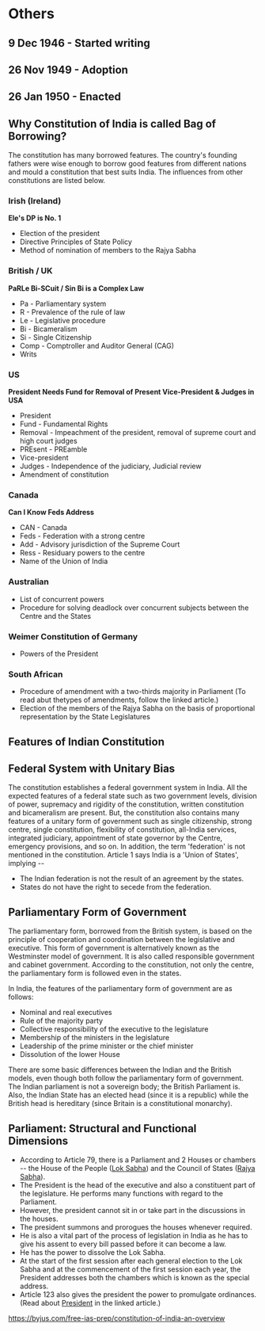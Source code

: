 # Others

## 9 Dec 1946 - Started writing

## 26 Nov 1949 - Adoption

## 26 Jan 1950 - Enacted

## Why Constitution of India is called Bag of Borrowing?

The constitution has many borrowed features. The country's founding fathers were wise enough to borrow good features from different nations and mould a constitution that best suits India. The influences from other constitutions are listed below.

### Irish (Ireland)

**Ele's DP is No. 1**

- Election of the president
- Directive Principles of State Policy
- Method of nomination of members to the Rajya Sabha

### British / UK

**PaRLe Bi-SCuit / Sin Bi is a Complex Law**

- Pa - Parliamentary system
- R - Prevalence of the rule of law
- Le - Legislative procedure
- Bi - Bicameralism
- Si - Single Citizenship
- Comp - Comptroller and Auditor General (CAG)
- Writs

### US

**President Needs Fund for Removal of Present Vice-President & Judges in USA**

- President
- Fund - Fundamental Rights
- Removal - Impeachment of the president, removal of supreme court and high court judges
- PREsent - PREamble
- Vice-president
- Judges - Independence of the judiciary, Judicial review
- Amendment of constitution

### Canada

**Can I Know Feds Address**

- CAN - Canada
- Feds - Federation with a strong centre
- Add - Advisory jurisdiction of the Supreme Court
- Ress - Residuary powers to the centre
- Name of the Union of India

### Australian

- List of concurrent powers
- Procedure for solving deadlock over concurrent subjects between the Centre and the States

### Weimer Constitution of Germany

- Powers of the President

### South African

- Procedure of amendment with a two-thirds majority in Parliament (To read abut thetypes of amendments, follow the linked article.)
- Election of the members of the Rajya Sabha on the basis of proportional representation by the State Legislatures

## Features of Indian Constitution

## Federal System with Unitary Bias

The constitution establishes a federal government system in India. All the expected features of a federal state such as two government levels, division of power, supremacy and rigidity of the constitution, written constitution and bicameralism are present. But, the constitution also contains many features of a unitary form of government such as single citizenship, strong centre, single constitution, flexibility of constitution, all-India services, integrated judiciary, appointment of state governor by the Centre, emergency provisions, and so on. In addition, the term 'federation' is not mentioned in the constitution. Article 1 says India is a 'Union of States', implying --

- The Indian federation is not the result of an agreement by the states.
- States do not have the right to secede from the federation.

## Parliamentary Form of Government

The parliamentary form, borrowed from the British system, is based on the principle of cooperation and coordination between the legislative and executive. This form of government is alternatively known as the Westminster model of government. It is also called responsible government and cabinet government. According to the constitution, not only the centre, the parliamentary form is followed even in the states.

In India, the features of the parliamentary form of government are as follows:

- Nominal and real executives
- Rule of the majority party
- Collective responsibility of the executive to the legislature
- Membership of the ministers in the legislature
- Leadership of the prime minister or the chief minister
- Dissolution of the lower House

There are some basic differences between the Indian and the British models, even though both follow the parliamentary form of government. The Indian parliament is not a sovereign body; the British Parliament is. Also, the Indian State has an elected head (since it is a republic) while the British head is hereditary (since Britain is a constitutional monarchy).

## Parliament: Structural and Functional Dimensions

- According to Article 79, there is a Parliament and 2 Houses or chambers -- the House of the People ([Lok Sabha](https://byjus.com/free-ias-prep/the-lok-sabha/)) and the Council of States ([Rajya Sabha](https://byjus.com/free-ias-prep/the-rajya-sabha/)).
- The President is the head of the executive and also a constituent part of the legislature. He performs many functions with regard to the Parliament.
- However, the president cannot sit in or take part in the discussions in the houses.
- The president summons and prorogues the houses whenever required.
- He is also a vital part of the process of legislation in India as he has to give his assent to every bill passed before it can become a law.
- He has the power to dissolve the Lok Sabha.
- At the start of the first session after each general election to the Lok Sabha and at the commencement of the first session each year, the President addresses both the chambers which is known as the special address.
- Article 123 also gives the president the power to promulgate ordinances. (Read about [President](https://byjus.com/free-ias-prep/president/) in the linked article.)

https://byjus.com/free-ias-prep/constitution-of-india-an-overview
